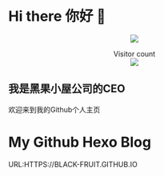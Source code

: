 # Hi there 你好 👋
<p align="center"> 
  <img src="https://github-readme-stats.vercel.app/api?username=black-fruit&show_icons=true" />
</p>

<p align="center"> 
  Visitor count<br>
  <img src="https://profile-counter.glitch.me/black-fruit/count.svg" />
</p>

## 我是黑果小屋公司的CEO
欢迎来到我的Github个人主页

# My Github Hexo Blog
URL:HTTPS://BLACK-FRUIT.GITHUB.IO

